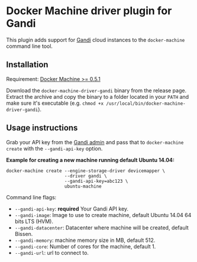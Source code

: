 <!--[metadata]>
+++
title = "Gandi"
description = "Gandi driver for docker machine"
keywords = ["machine, Gandi, driver, docker"]
[menu.main]
parent="smn_machine_drivers"
+++
<![end-metadata]-->

# Docker Machine driver plugin for Gandi

This plugin adds support for [Gandi](https://www.gandi.net/) cloud instances to the `docker-machine` command line tool.

<!-- [![CircleCI](https://img.shields.io/circleci/project/gandi/docker-machine-gandi.svg)](https://circleci.com/gh/gandi/docker-machine-gandi/) -->

## Installation

Requirement: [Docker Machine >= 0.5.1](https://github.com/docker/machine)

Download the `docker-machine-driver-gandi` binary from the release page.
Extract the archive and copy the binary to a folder located in your `PATH` and make sure it's executable (e.g. `chmod +x /usr/local/bin/docker-machine-driver-gandi`).

## Usage instructions

Grab your API key from the [Gandi admin](https://www.gandi.net/admin/api_key) and pass that to `docker-machine create` with the `--gandi-api-key` option.


**Example for creating a new machine running default Ubuntu 14.04:**

    docker-machine create --engine-storage-driver devicemapper \
                          --driver gandi \
                          --gandi-api-key=abc123 \
                          ubuntu-machine

Command line flags:

 - `--gandi-api-key`: **required** Your Gandi API key.
 - `--gandi-image`: Image to use to create machine, default Ubuntu 14.04 64 bits LTS (HVM).
 - `--gandi-datacenter`: Datacenter where machine will be created, default Bissen.
 - `--gandi-memory`: machine memory size in MB, default 512.
 - `--gandi-core`: Number of cores for the machine, default 1.
 - `--gandi-url`: url to connect to.
